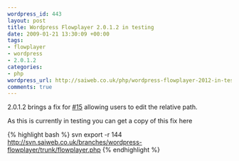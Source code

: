 ```yaml
--- 
wordpress_id: 443
layout: post
title: Wordpress Flowplayer 2.0.1.2 in testing
date: 2009-01-21 13:30:09 +00:00
tags: 
- flowplayer
- wordpress
- 2.0.1.2
categories: 
- php
wordpress_url: http://saiweb.co.uk/php/wordpress-flowplayer-2012-in-testing
comments: true
---
```

2.0.1.2 brings a fix for <a href="http://trac.saiweb.co.uk/saiweb/ticket/15">#15</a> allowing users to edit the relative path.

As this is currently in testing you can get a copy of this fix here

{% highlight bash %}
svn export -r 144 http://svn.saiweb.co.uk/branches/wordpress-flowplayer/trunk/flowplayer.php
{% endhighlight %}
